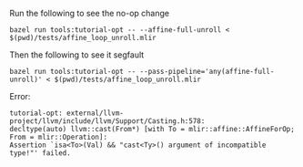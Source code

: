 
Run the following to see the no-op change

```
bazel run tools:tutorial-opt -- --affine-full-unroll < $(pwd)/tests/affine_loop_unroll.mlir
```

Then the following to see it segfault

```
bazel run tools:tutorial-opt -- --pass-pipeline='any(affine-full-unroll)' < $(pwd)/tests/affine_loop_unroll.mlir
```

Error:

```
tutorial-opt: external/llvm-project/llvm/include/llvm/Support/Casting.h:578:
decltype(auto) llvm::cast(From*) [with To = mlir::affine::AffineForOp; From = mlir::Operation]:
Assertion `isa<To>(Val) && "cast<Ty>() argument of incompatible type!"' failed.
```
